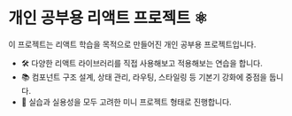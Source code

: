 # 개인 공부용 리액트 프로젝트 ⚛️

이 프로젝트는 리액트 학습을 목적으로 만들어진 개인 공부용 프로젝트입니다.

- 🛠️ 다양한 리액트 라이브러리를 직접 사용해보고 적용해보는 연습을 합니다.
- 📚 컴포넌트 구조 설계, 상태 관리, 라우팅, 스타일링 등 기본기 강화에 중점을 둡니다.
- 🚀 실습과 실용성을 모두 고려한 미니 프로젝트 형태로 진행합니다.
